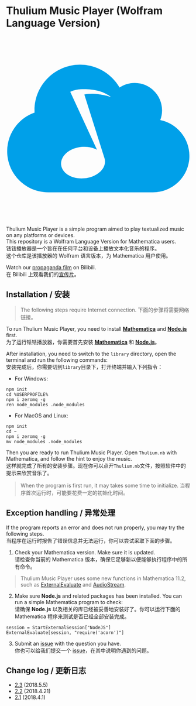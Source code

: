 # Thulium Music Player (Wolfram Language Version)

<svg version="1.1" xmlns="http://www.w3.org/2000/svg" viewBox="0 0 1000 1000">
	<path fill="#00A0E9" d="M836.15,454.53c90.25,18.32,158.21,98.11,158.21,193.791c0,109.22-88.54,197.729-197.75,197.729h-568.5c-122.87,0-222.46-99.6-222.46-222.46c0-96.97,62.07-179.44,148.62-209.9c-0.22-4.15-0.32-8.34-0.32-12.57c0-136.5,110.67-247.17,247.18-247.17c91.59,0,171.54,49.82,214.24,123.84c23.55-15.77,51.88-24.97,82.37-24.97c81.91,0,148.29,66.41,148.29,148.3c0,18.84-3.511,36.84-9.9,53.41H836.15z M569.07,330.54c0,0-3.4-3.95-12.53-10.1c-28.78-19.4-64.45-29.11-98.33-31.92c-10.33-0.86-23.36-1.46-33.73-1.62c-25.17-0.38-53.61,3.05-76.72,14.4L492.81,615.11c-22.67-12.301-52.2-18.33-83.75-15.301c-65.69,6.311-115.29,49.521-110.78,96.53c4.51,47,61.43,79.99,127.13,73.69c65.69-6.311,115.29-49.53,110.78-96.53c-0.53-5.48-1.771-10.77-3.65-15.83h-0.01L424.34,315.88c6.1-2.72,35.51-4.39,52.38-4.1c22.98,0.39,59.32,7.82,69.48,10.78C555.89,325.38,569.07,330.54,569.07,330.54z"/>
</svg>

Thulium Music Player is a simple program aimed to play textualized music on any platforms or devices.    
This repository is a Wolfram Language Version for Mathematica users.    
铥铥播放器是一个旨在在任何平台和设备上播放文本化音乐的程序。    
这个仓库是该播放器的 Wolfram 语言版本，为 Mathematica 用户使用。

Watch our [propaganda film](https://www.bilibili.com/video/av22536013) on Bilibili.    
在 Bilibili 上观看我们的[宣传片](https://www.bilibili.com/video/av22536013)。

## Installation / 安装

> The following steps require Internet connection. 下面的步骤将需要网络链接。

To run Thulium Music Player, you need to install **[Mathematica](http://www.wolfram.com/mathematica/)** and **[Node.js](https://nodejs.org/)** first.    
为了运行铥铥播放器，你需要首先安装 **[Mathematica](http://www.wolfram.com/mathematica/)** 和 **[Node.js](https://nodejs.org/)**。

After installation, you need to switch to the `library` directory, open the terminal and run the following commands:    
安装完成后，你需要切到`library`目录下，打开终端并输入下列指令：

+ For Windows:

```Command
npm init
cd %USERPROFILE%
npm i zeromq -g
ren node_modules .node_modules
```

+ For MacOS and Linux:

```Command
npm init
cd ~
npm i zeromq -g
mv node_modules .node_modules
```

Then you are ready to run Thulium Music Player. Open `Thulium.nb` with Mathematica, and follow the hint to enjoy the music.    
这样就完成了所有的安装步骤。现在你可以点开`Thulium.nb`文件，按照软件中的提示来欣赏音乐了。

> When the program is first run, it may takes some time to initialize. 当程序首次运行时，可能要花费一定的初始化时间。

## Exception handling / 异常处理

If the program reports an error and does not run properly, you may try the following steps.    
当程序在运行时报告了错误信息并无法运行，你可以尝试采取下面的步骤。

1. Check your Mathematica version. Make sure it is updated.    
请检查你当前的 Mathematica 版本，确保它足够新以便能够执行程序中的所有命令。

> Thulium Music Player uses some new functions in Mathematica 11.2, such as [ExternalEvaluate](http://reference.wolfram.com/language/ref/ExternalEvaluate.html) and [AudioStream](http://reference.wolfram.com/language/ref/AudioStream.html).

2. Make sure **Node.js** and related packages has been installed. You can run a simple Mathematica program to check:    
请确保 **Node.js** 以及相关的库已经被妥善地安装好了。你可以运行下面的 Mathematica 程序来测试是否已经全部安装完成。

```Mathemetica
session = StartExternalSession["NodeJS"]
ExternalEvaluate[session, "require('acorn')"]
```

3. Submit an [issue](https://github.com/obstudio/ThuliumMusic-WL/issues) with the question you have.    
你也可以给我们提交一个 [issue](https://github.com/obstudio/ThuliumMusic-WL/issues)，在其中说明你遇到的问题。

## Change log / 更新日志

- [2.3](https://github.com/obstudio/ThuliumMusicPlayer-WL/blob/master/changes/2.3.md) (2018.5.5)
- [2.2](https://github.com/obstudio/ThuliumMusicPlayer-WL/blob/master/changes/2.2.md) (2018.4.21)
- [2.1](https://github.com/obstudio/ThuliumMusicPlayer-WL/blob/master/changes/2.1.md) (2018.4.1)

